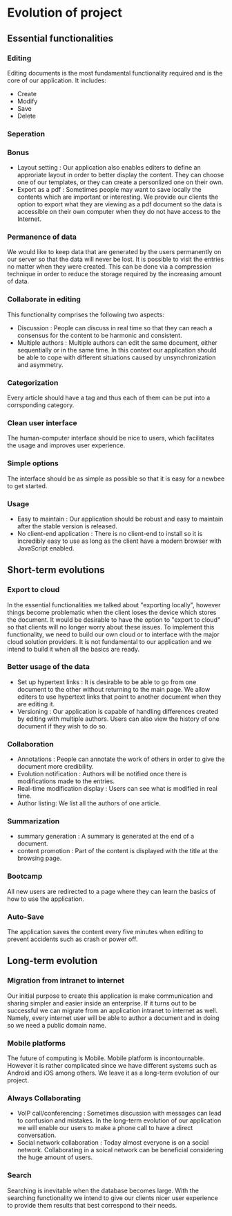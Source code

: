 # Evolution of project
 

## Essential functionalities
### Editing
Editing documents is the most fundamental functionality required and is the core of our application. It includes:
* Create
* Modify
* Save
* Delete

### Seperation

### Bonus
* Layout setting : Our application also enables editers to define an approriate layout in order to better display the content.
They can choose one of our templates, or they can create a personlized one on their own.
* Export as a pdf : Sometimes people may want to save locally the contents which are important or interesting. 
We provide our clients the option to export what they are viewing as a pdf document so the data is accessible on their own computer
when they do not have access to the Internet.

### Permanence of data
We would like to keep data that are generated by the users permanently on our server so that the data will never be lost.
It is possible to visit the entries no matter when they were created. This can be done via a compression technique in order 
to reduce the storage required by the increasing amount of data.

### Collaborate in editing
This functionality comprises the following two aspects:
* Discussion : People can discuss in real time so that they can reach a consensus for the content to be harmonic and consistent.
* Multiple authors : Multiple authors can edit the same document, either sequentially or in the same time. In this context our 
application should be able to cope with different situations caused by unsynchronization and asymmetry.

### Categorization
Every article should have a tag and thus each of them can be put into a corrsponding category.
### Clean user interface
The human-computer interface should be nice to users, which facilitates the usage and improves user experience.
### Simple options
The interface should be as simple as possible so that it is easy for a newbee to get started.
### Usage
* Easy to maintain : Our application should be robust and easy to maintain after the stable version is released.
* No client-end application : There is no client-end to install so it is incredibly easy to use as long as the client have 
a modern browser with JavaScript enabled.

## Short-term evolutions

### Export to cloud
In the essential functionalities we talked about "exporting locally", however things become problematic when the client 
loses the device which stores the document. It would be desirable to have the option to "export to cloud" so that clients will
no longer worry about these issues. To implement this functionality, we need to build our own cloud or to interface with 
the major cloud solution providers. It is not fundamental to our application and we intend to build it when all the basics 
are ready.
### Better usage of the data
* Set up hypertext links : It is desirable to be able to go from one document to the other without returning to the main 
page. We allow editers to use hypertext links that point to another document when they are editing it. 
* Versioning : Our application is capable of handling differences created by editing with multiple authors. Users can also 
view the history of one document if they wish to do so.

### Collaboration
* Annotations : People can annotate the work of others in order to give the document more credibility.
* Evolution notification : Authors will be notified once there is modifications made to the entries.
* Real-time modification display : Users can see what is modified in real time.
* Author listing: We list all the authors of one article.

### Summarization
* summary generation : A summary is generated at the end of a document.
* content promotion : Part of the content is displayed with the title at the browsing page.

### Bootcamp
All new users are redirected to a page where they can learn the basics of how to use the application.
### Auto-Save
The application saves the content every five minutes when editing to prevent accidents such as crash or power off.

## Long-term evolution
### Migration from intranet to internet
Our initial purpose to create this application is make communication and sharing simpler and easier inside an enterprise. 
If it turns out to be successful we can migrate from an application intranet to internet as well. Namely, every internet user will 
be able to author a document and in doing so we need a public domain name.
### Mobile platforms
The future of computing is Mobile. Mobile platform is incontournable. However it is rather complicated since we have different 
systems such as Android and iOS among others. We leave it as a long-term evolution of our project.
### Always Collaborating
* VoIP call/conferencing : Sometimes discussion with messages can lead to confusion and mistakes. In the long-term evolution 
of our application we will enable our users to make a phone call to have a direct conversation.
* Social network collaboration : Today almost everyone is on a social network. Collaborating in a soical network can be beneficial 
considering the huge amount of users.

### Search
Searching is inevitable when the database becomes large. With the searching functionality we intend to give our clients nicer user 
experience to provide them results that best correspond to  their needs.
